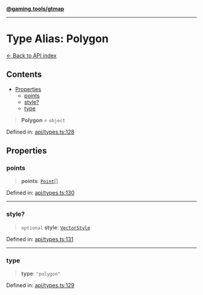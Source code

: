 [**@gaming.tools/gtmap**](README.md)

***

# Type Alias: Polygon

[← Back to API index](./README.md)

## Contents

- [Properties](#properties)
  - [points](#points)
  - [style?](#style)
  - [type](#type)

> **Polygon** = `object`

Defined in: [api/types.ts:128](https://github.com/gamingtools/gt-map/blob/05d69e937e6093e14da4884825215d18bb9b0084/packages/gtmap/src/api/types.ts#L128)

## Properties

### points

> **points**: [`Point`](TypeAlias.Point.md)[]

Defined in: [api/types.ts:130](https://github.com/gamingtools/gt-map/blob/05d69e937e6093e14da4884825215d18bb9b0084/packages/gtmap/src/api/types.ts#L130)

***

### style?

> `optional` **style**: [`VectorStyle`](Interface.VectorStyle.md)

Defined in: [api/types.ts:131](https://github.com/gamingtools/gt-map/blob/05d69e937e6093e14da4884825215d18bb9b0084/packages/gtmap/src/api/types.ts#L131)

***

### type

> **type**: `"polygon"`

Defined in: [api/types.ts:129](https://github.com/gamingtools/gt-map/blob/05d69e937e6093e14da4884825215d18bb9b0084/packages/gtmap/src/api/types.ts#L129)
